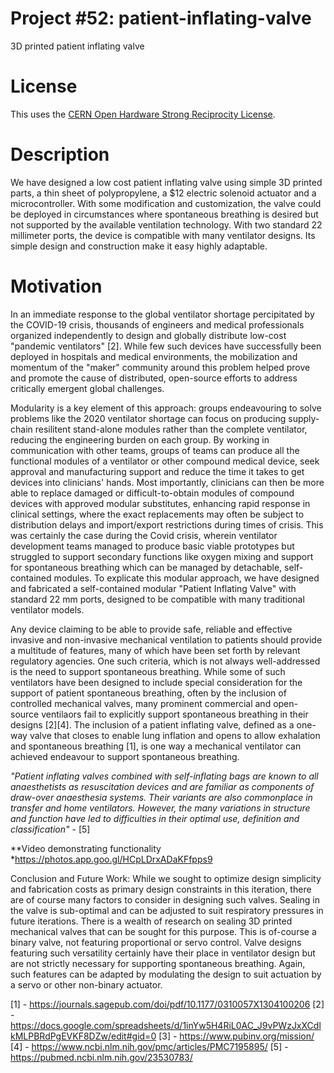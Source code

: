 # Project #52: patient-inflating-valve
3D printed patient inflating valve

# License
This uses the [CERN Open Hardware Strong Reciprocity License](https://ohwr.org/cern_ohl_s_v2.pdf).

# Description
We have designed a low cost patient inflating valve using simple 3D printed parts, a thin sheet of polypropylene, a $12 electric solenoid actuator and a microcontroller. With some modification and customization, the valve could be deployed in circumstances where spontaneous breathing is desired but not supported by the available ventilation technology. With two standard 22 millimeter ports, the device is compatible with many ventilator designs. Its simple design and construction make it easy highly adaptable. 

# Motivation
In an immediate response to the global ventilator shortage percipitated by the COVID-19 crisis, thousands of engineers and medical professionals organized independently to design and globally distribute low-cost "pandemic ventilators" [2]. While few such devices have successfully been deployed in hospitals and medical environments, the mobilization and momentum of the "maker" community around this problem helped prove and promote the cause of distributed, open-source efforts to 
address critically emergent global challenges. 

Modularity is a key element of this approach: groups endeavouring to solve problems like the 2020 ventilator shortage can focus on producing supply-chain resilitent stand-alone
modules rather than the complete ventilator, reducing the engineering burden on each group. By working in communication with other teams, groups of teams can produce all the
functional modules of a ventilator or other compound medical device, seek approval and manufacturing support and reduce the time it takes to get devices into clinicians' hands.
Most importantly, clinicians can then be more able to replace damaged or difficult-to-obtain modules of compound devices with approved modular substitutes, enhancing rapid 
response in clinical settings, where the exact replacements may often be subject to distribution delays and import/export restrictions during times of crisis. This was certainly
the case during the Covid crisis, wherein ventilator development teams managed to produce basic viable prototypes but struggled to support secondary functions like oxygen mixing
and support for spontaneous breathing which can be managed by detachable, self-contained modules. To explicate this modular approach, we have designed and fabricated a 
self-contained modular "Patient Inflating Valve" with standard 22 mm ports, designed to be compatible with many traditional ventilator models.

Any device claiming to be able to provide safe, reliable and effective invasive and non-invasive mechanical ventilation to patients should provide a multitude of features, 
many of which have been set forth by relevant regulatory agencies. One such criteria, which is not always well-addressed is the need to support spontaneous breathing. While 
some of such ventilators have been designed to include special consideration for the support of patient spontaneous breathing, often by the inclusion of controlled mechanical 
valves, many prominent commercial and open-source ventilaors fail to explicitly support spontaneous breathing in their designs [2][4]. The inclusion of a patient inflating 
valve, defined as a one-way valve that closes to enable lung inflation and opens to allow exhalation and spontaneous breathing [1], is one way a mechanical ventilator 
can achieved endeavour to support spontaneous breathing. 

*"Patient inflating valves combined with self-inflating bags are known to all anaesthetists as resuscitation devices and are familiar as components of draw-over anaesthesia systems. Their variants are also commonplace in transfer and home ventilators. However, the many variations in structure and function have led to difficulties in their optimal use, definition and classification"* - [5]

**Video demonstrating functionality *https://photos.app.goo.gl/HCpLDrxADaKFfpps9


Conclusion and Future Work:
While we sought to optimize design simplicity and fabrication costs as primary design constraints in this iteration, there are of course many factors to consider in designing 
such valves. Sealing in the valve is sub-optimal and can be adjusted to suit respiratory pressures in future iterations. There is a wealth of research on sealing 3D printed
mechanical valves that can be sought for this purpose. This is of-course a binary valve, not featuring proportional or servo control. Valve designs featuring such versatility
certainly have their place in ventilator design but are not strictly necessary for supporting spontaneous breathing. Again, such features can be adapted by modulating the design
to suit actuation by a servo or other non-binary actuator.


[1] - https://journals.sagepub.com/doi/pdf/10.1177/0310057X1304100206
[2] - https://docs.google.com/spreadsheets/d/1inYw5H4RiL0AC_J9vPWzJxXCdlkMLPBRdPgEVKF8DZw/edit#gid=0
[3] - https://www.pubinv.org/mission/
[4] - https://www.ncbi.nlm.nih.gov/pmc/articles/PMC7195895/
[5] - https://pubmed.ncbi.nlm.nih.gov/23530783/
